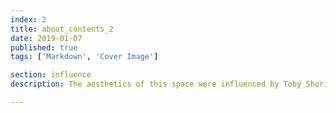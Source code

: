 ```yaml
---
index: 2
title: about_contents_2
date: 2019-01-07
published: true
tags: ['Markdown', 'Cover Image']

section: influence
description: The aesthetics of this space were influenced by Toby Shorin's SubPixel.space. The Insignia/Logo of the space was built upon the showcased in the 61st episode of Mr Freeman, a seried by Vladimir Ponomarev. The influences of it's creator, since bring dynamic, will be discussed in a relative entry.

---
```

